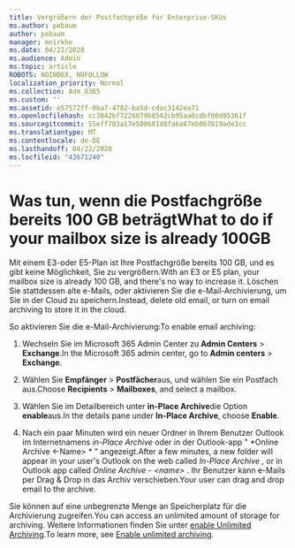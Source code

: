 ```yaml
---
title: Vergrößern der Postfachgröße für Enterprise-SKUs
ms.author: pebaum
author: pebaum
manager: mnirkhe
ms.date: 04/21/2020
ms.audience: Admin
ms.topic: article
ROBOTS: NOINDEX, NOFOLLOW
localization_priority: Normal
ms.collection: Adm_O365
ms.custom: ''
ms.assetid: e57572ff-0ba7-4782-ba5d-cdac3142ea71
ms.openlocfilehash: cc3842bf7226079b8542cb95aa0cdbf00d95361f
ms.sourcegitcommit: 55eff703a17e500681d8fa6a87eb067019ade3cc
ms.translationtype: MT
ms.contentlocale: de-DE
ms.lasthandoff: 04/22/2020
ms.locfileid: "43671240"
---
```

# <a name="what-to-do-if-your-mailbox-size-is-already-100gb"></a><span data-ttu-id="e2a41-102">Was tun, wenn die Postfachgröße bereits 100 GB beträgt</span><span class="sxs-lookup"><span data-stu-id="e2a41-102">What to do if your mailbox size is already 100GB</span></span>

<span data-ttu-id="e2a41-103">Mit einem E3-oder E5-Plan ist Ihre Postfachgröße bereits 100 GB, und es gibt keine Möglichkeit, Sie zu vergrößern.</span><span class="sxs-lookup"><span data-stu-id="e2a41-103">With an E3 or E5 plan, your mailbox size is already 100 GB, and there's no way to increase it.</span></span> <span data-ttu-id="e2a41-104">Löschen Sie stattdessen alte e-Mails, oder aktivieren Sie die e-Mail-Archivierung, um Sie in der Cloud zu speichern.</span><span class="sxs-lookup"><span data-stu-id="e2a41-104">Instead, delete old email, or turn on email archiving to store it in the cloud.</span></span> 
  
<span data-ttu-id="e2a41-105">So aktivieren Sie die e-Mail-Archivierung:</span><span class="sxs-lookup"><span data-stu-id="e2a41-105">To enable email archiving:</span></span>
  
1. <span data-ttu-id="e2a41-106">Wechseln Sie im Microsoft 365 Admin Center zu **Admin Centers** \> **Exchange**.</span><span class="sxs-lookup"><span data-stu-id="e2a41-106">In the Microsoft 365 admin center, go to **Admin centers** \> **Exchange**.</span></span> 
    
2. <span data-ttu-id="e2a41-107">Wählen Sie **Empfänger** \> **Postfächer**aus, und wählen Sie ein Postfach aus.</span><span class="sxs-lookup"><span data-stu-id="e2a41-107">Choose **Recipients** \> **Mailboxes**, and select a mailbox.</span></span> 
    
3. <span data-ttu-id="e2a41-108">Wählen Sie im Detailbereich unter **in-Place Archive**die Option **enable**aus.</span><span class="sxs-lookup"><span data-stu-id="e2a41-108">In the details pane under **In-Place Archive**, choose **Enable**.</span></span> 
    
4. <span data-ttu-id="e2a41-109">Nach ein paar Minuten wird ein neuer Ordner in Ihrem Benutzer Outlook im Internetnamens *in-Place Archive* oder in der Outlook-app " \*Online Archive \<-Name\> \* " angezeigt.</span><span class="sxs-lookup"><span data-stu-id="e2a41-109">After a few minutes, a new folder will appear in your user's Outlook on the web called  *In-Place Archive*  , or in Outlook app called  *Online Archive - \<name\>*  .</span></span> <span data-ttu-id="e2a41-110">Ihr Benutzer kann e-Mails per Drag & Drop in das Archiv verschieben.</span><span class="sxs-lookup"><span data-stu-id="e2a41-110">Your user can drag and drop email to the archive.</span></span> 
    
<span data-ttu-id="e2a41-111">Sie können auf eine unbegrenzte Menge an Speicherplatz für die Archivierung zugreifen.</span><span class="sxs-lookup"><span data-stu-id="e2a41-111">You can access an unlimited amount of storage for archiving.</span></span> <span data-ttu-id="e2a41-112">Weitere Informationen finden Sie unter [enable Unlimited Archiving](https://docs.microsoft.com/office365/securitycompliance/enable-unlimited-archiving).</span><span class="sxs-lookup"><span data-stu-id="e2a41-112">To learn more, see [Enable unlimited archiving](https://docs.microsoft.com/office365/securitycompliance/enable-unlimited-archiving).</span></span>
  

